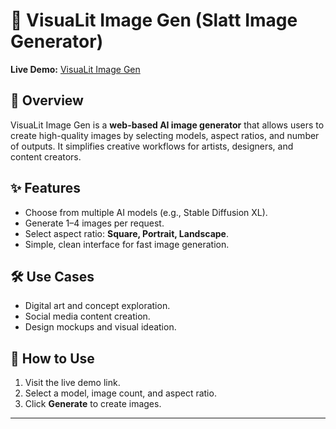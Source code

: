 # 🎨 VisuaLit Image Gen (Slatt Image Generator)

**Live Demo:** [VisuaLit Image Gen](https://image-gen-xo-main.tiiny.site/)

## 📖 Overview
VisuaLit Image Gen is a **web-based AI image generator** that allows users to create high-quality images by selecting models, aspect ratios, and number of outputs. It simplifies creative workflows for artists, designers, and content creators.

## ✨ Features
- Choose from multiple AI models (e.g., Stable Diffusion XL).  
- Generate 1–4 images per request.  
- Select aspect ratio: **Square, Portrait, Landscape**.  
- Simple, clean interface for fast image generation.  

## 🛠️ Use Cases
- Digital art and concept exploration.  
- Social media content creation.  
- Design mockups and visual ideation.  

## 🚀 How to Use
1. Visit the live demo link.  
2. Select a model, image count, and aspect ratio.  
3. Click **Generate** to create images.  

---
